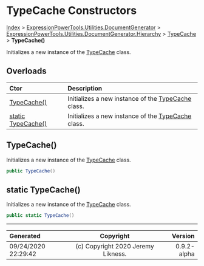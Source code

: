 ﻿# TypeCache Constructors

[Index](../index.md) > [ExpressionPowerTools.Utilities.DocumentGenerator](ExpressionPowerTools.Utilities.DocumentGenerator.a.md) > [ExpressionPowerTools.Utilities.DocumentGenerator.Hierarchy](ExpressionPowerTools.Utilities.DocumentGenerator.Hierarchy.n.md) > [TypeCache](ExpressionPowerTools.Utilities.DocumentGenerator.Hierarchy.TypeCache.cs.md) > **TypeCache()**

Initializes a new instance of the [TypeCache](ExpressionPowerTools.Utilities.DocumentGenerator.Hierarchy.TypeCache.cs.md) class.

## Overloads

| Ctor | Description |
| :-- | :-- |
| [TypeCache()](#typecache) | Initializes a new instance of the [TypeCache](ExpressionPowerTools.Utilities.DocumentGenerator.Hierarchy.TypeCache.cs.md) class. |
| [static TypeCache()](#static-typecache) | Initializes a new instance of the [TypeCache](ExpressionPowerTools.Utilities.DocumentGenerator.Hierarchy.TypeCache.cs.md) class. |

## TypeCache()

Initializes a new instance of the [TypeCache](ExpressionPowerTools.Utilities.DocumentGenerator.Hierarchy.TypeCache.cs.md) class.

```csharp
public TypeCache()
```



## static TypeCache()

Initializes a new instance of the [TypeCache](ExpressionPowerTools.Utilities.DocumentGenerator.Hierarchy.TypeCache.cs.md) class.

```csharp
public static TypeCache()
```



---

| Generated | Copyright | Version |
| :-- | :-: | --: |
| 09/24/2020 22:29:42 | (c) Copyright 2020 Jeremy Likness. | 0.9.2-alpha |
